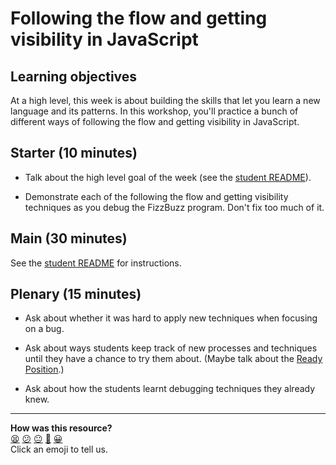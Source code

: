# Following the flow and getting visibility in JavaScript

## Learning objectives

At a high level, this week is about building the skills that let you learn a new language and its patterns.  In this workshop, you'll practice a bunch of different ways of following the flow and getting visibility in JavaScript.

## Starter (10 minutes)

* Talk about the high level goal of the week (see the [student README](README.md)).

* Demonstrate each of the following the flow and getting visibility techniques as you debug the FizzBuzz program.  Don't fix too much of it.

## Main (30 minutes)

See the [student README](README.md) for instructions.

## Plenary (15 minutes)

* Ask about whether it was hard to apply new techniques when focusing on a bug.

* Ask about ways students keep track of new processes and techniques until they have a chance to try them about.  (Maybe talk about the [Ready Position](http://sjmog.github.io/posts/491_learning_to_learn_1/).)

* Ask about how the students learnt debugging techniques they already knew.

<!-- BEGIN GENERATED SECTION DO NOT EDIT -->

---

**How was this resource?**  
[😫](https://airtable.com/shrUJ3t7KLMqVRFKR?prefill_Repository=skills-workshops&prefill_File=week-5/following_the_flow_and_getting_visibility_in_javascript/COACH_INSTRUCTIONS.md&prefill_Sentiment=😫) [😕](https://airtable.com/shrUJ3t7KLMqVRFKR?prefill_Repository=skills-workshops&prefill_File=week-5/following_the_flow_and_getting_visibility_in_javascript/COACH_INSTRUCTIONS.md&prefill_Sentiment=😕) [😐](https://airtable.com/shrUJ3t7KLMqVRFKR?prefill_Repository=skills-workshops&prefill_File=week-5/following_the_flow_and_getting_visibility_in_javascript/COACH_INSTRUCTIONS.md&prefill_Sentiment=😐) [🙂](https://airtable.com/shrUJ3t7KLMqVRFKR?prefill_Repository=skills-workshops&prefill_File=week-5/following_the_flow_and_getting_visibility_in_javascript/COACH_INSTRUCTIONS.md&prefill_Sentiment=🙂) [😀](https://airtable.com/shrUJ3t7KLMqVRFKR?prefill_Repository=skills-workshops&prefill_File=week-5/following_the_flow_and_getting_visibility_in_javascript/COACH_INSTRUCTIONS.md&prefill_Sentiment=😀)  
Click an emoji to tell us.

<!-- END GENERATED SECTION DO NOT EDIT -->
